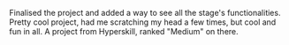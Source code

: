 Finalised the project and added a way to see all the stage's functionalities. Pretty cool project, had me scratching my head a few times, but cool and fun in all. A project from Hyperskill, ranked "Medium" on there.
